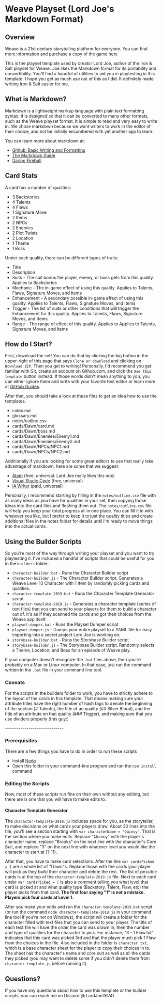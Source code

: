 # Weave Playset (Lord Joe's Markdown Format)

## Overview
Weave is a 21st century storytelling platform for everyone. You can find more information and purchase a copy of the game [here](https://weave.game/)

This is the playset template used by creator Lord Joe, author of the Iron & Salt playset for Weave. Joe likes the Markdown format for its portability and convertibility. You'll find a handful of utilities to aid you in playtesting in this template. I hope you get as much use out of this as I did. It definitely made writing Iron & Salt easier for me.

## What is Markdown?
Markdown is a lightweight markup language with plain text formatting syntax. It is designed so that it can be converted to many other formats, such as the Weave playset format. It is simple to read and very easy to write in. We chose markdown because we want writers to work in the editor of their choice, and not be initially encumbered with yet another app to learn.

You can learn more about markdown at:
- [Github: Basic Writing and Formatting](https://help.github.com/articles/basic-writing-and-formatting-syntax)
- [The Markdown Guide](https://www.markdownguide.org/)
- [Daring Fireball](https://daringfireball.net/projects/markdown/).

## Card Stats
A card has a number of qualities:
- 3 Backstories
- 4 Talents
- 4 Flaws
- 1 Signature Move
- 2 Items
- 2 NPCs
- 2 Enemies
- 2 Plot Twists
- 2 Location
- 1 Theme
- 1 Boss

Under each quality, there can be different types of traits:
- Title
- Description
- Suits - The suit bonus the player, enemy, or boss gets from this quality. Applies to Backstories
- Mechanic - The in-game effect of using this quality. Applies to Talents, Flaws, Signature Moves, and Items
- Enhancement - A secondary possible in-game effect of using this quality.  Applies to Talents, Flaws, Signature Moves, and Items
- Trigger - The list of suits or other conditions that will trigger the Enhancement for this quality.  Applies to Talents, Flaws, Signature Moves, and Items
- Range - The range of effect of this quality. Applies to  Applies to Talents, Signature Moves, and Items

## How do I Start?
First, download the set! You can do that by clicking the big button in the upper-right of this page that says `Clone or download` and clicking on `Download ZIP`. Then you get to writing! Personally, I'd recommend you get familiar with Git, create an account on Github.com, and click the `Use this template` button instead. If those words didn't mean anything to you, you can either ignore them and write with your favorite text editor or learn more at [GitHub Guides](https://guides.github.com/).

After that, you should take a look at these files to get an idea how to use the templates.
- index.md
- glossary.md
- notes/outline.csv
- cards/Dawn/card.md
- cards/Dawn/boss.md
- cards/Dawn/Enemies/Enemy1.md
- cards/Dawn/Enemies/Enemy2.md
- cards/Dawn/NPCs/NPC1.md
- cards/Dawn/NPCs/NPC2.md

Additionally if you are looking for some great editors to use that really take advantage of markdown, here are some that we suggest:
- [Atom](https://atom.io) \(free, universal. Lord Joe really likes this one\)
- [Visual Studio Code](https://code.visualstudio.com) \(free, universal\)
- [iA Writer](http://iawriter.com) \(paid, universal\)

Personally, I recommend starting by filling in the `notes/outline.csv` file with as many ideas as you have for qualities in your set, then copying those ideas into the card files and fleshing them out. The `notes/outline.csv` file will help you keep your total progress all in one place. You can fill it in with whatever you like, but I prefer to keep it to just the quality titles and create additional files in the notes folder for details until I'm ready to move things into the actual cards.

## Using the Builder Scripts
So you're most of the way through writing your playset and you want to try playtesting it. I've included a handful of scripts that could be useful for you in the `builders` folder:
- `character-builder.bat` - Runs the Character Builder script
- `character-builder.js` - The Character Builder script. Generates a Weave Level 10 Character with 1 Item by randomly picking cards and qualities.
- `character-template-2019.bat` - Runs the Character Template Generator script
- `character-template-2019.js` - Generates a character template (series of text files) that you can send to your players for them to build a character out of. It's as if they scanned the cards and got their choices from the Weave app itself.
- `playset-dumper.bat` - Runs the Playset Dumper script
- `playset-dumper.js` - Dumps your entire playset to a YAML file for easy importing into a secret project Lord Joe is working on.
- `storybase-builder.bat` - Runs the Storybase Builder script
- `storybase-builder.js` - The Storybase Builder script. Randomly selects a Theme, Location, and Boss for an episode of Weave play.

If your computer doesn't recognize the `.bat` files above, then you're probably on a Mac or Linux computer. In that case, just run the command written in the `.bat` file in your command line tool.

### Caveats
For the scripts in the builders folder to work, you have to strictly adhere to the layout of the cards in this template. That means making sure your attribute titles have the right number of hash tags to denote the beginning of the section (\# Talents), the title of an quality (\## Silver Blood), and the title of an attribute on that quality (\### Trigger), and making sure that you use dividers properly (this guy:)

\------------------------------

### Prerequisites
There are a few things you have to do in order to run these scripts
- Install [Node](https://nodejs.org/)
- Open this folder in your command-line program and run the `npm install` command

### Editing the Scripts
Now, most of these scripts run fine on their own without any editing, but there are is one that you will have to make edits to.

#### Character Template Generator
The `character-template-2019.js` includes space for you, as the storyteller, to make decisions on what cards your players draw. About 30 lines into the file, you'll see a section starting with `var characterName = "Quincy"`. That is the section where you make edits. Replace "Quincy" with the player's character name, replace "Brooks" on the next line with the character's Core Suit, and replace "3" on the next line with whatever level you would like the character to start at (1-11).

After that, you have to make card selections. After the line `var cardsPicked = [` are a whole list of "Dawn"s. Replace those with the cards your player will pick as they build their character and delete the rest. The list of possible cards is at the top of the `character-template-2019.js` file. Next to each card under `var cardsPicked = [` is also a comment telling you what level that card is picked at and what quality type (Backstory, Talent, Flaw, etc) the player picks from that card. **The first four saying "1" is not a mistake. Players pick four cards at Level 1.**

After you make your edits and run the `character-template-2019.bat` script (or run the command `node character-template-2019.js` in your command line tool if you're not on Windows), the script will create a folder for the character filled with text files that you can send to your player. The title of each text file will have the order the card was drawn in, then the number and type of qualities for the character to pick. For instance, "3 - 1 Flaw.txt" indicates that this card was picked 3rd and that the player mush pick 1 Flaw from the choices in the file. Also included in the folder is `character.txt`, which is a base character sheet for the player to copy their choices in to. The sheet has the character's name and core suit as well as all the cards they picked (you may want to delete some if you didn't delete them from `character-template.js` before running it).

## Questions?
If you have any questions about how to use this template or the builder scripts, you can reach me on Discord @ LordJoe#6741.
